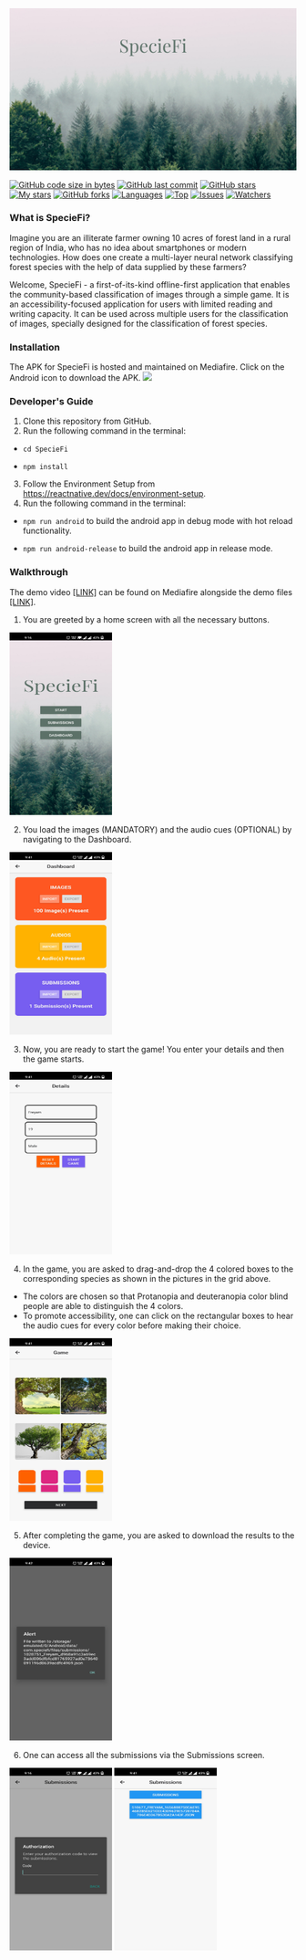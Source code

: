 ![](./speciefi.png)

[![GitHub code size in bytes](https://img.shields.io/github/languages/code-size/Forest-Economy-Alliance/SpecieFi?logo=github&style=for-the-badge)](https://github.com/Forest-Economy-Alliance/)
[![GitHub last commit](https://img.shields.io/github/last-commit/Forest-Economy-Alliance/SpecieFi?style=for-the-badge&logo=git)](https://github.com/Forest-Economy-Alliance/)
[![GitHub stars](https://img.shields.io/github/stars/Forest-Economy-Alliance/SpecieFi?style=for-the-badge)](https://github.com/Forest-Economy-Alliance/SpecieFi/stargazers)
[![My stars](https://img.shields.io/github/stars/Apurva-tech?affiliations=OWNER%2CCOLLABORATOR&style=for-the-badge&label=My%20stars)](https://github.com/Forest-Economy-Alliance/SpecieFi/stargazers)
[![GitHub forks](https://img.shields.io/github/forks/Forest-Economy-Alliance/SpecieFi?style=for-the-badge&logo=git)](https://github.com/Forest-Economy-Alliance/SpecieFi/network)
[![Languages](https://img.shields.io/github/languages/count/Forest-Economy-Alliance/SpecieFi?style=for-the-badge)](https://github.com/Forest-Economy-Alliance/SpecieFi)
[![Top](https://img.shields.io/github/languages/top/Forest-Economy-Alliance/SpecieFi?style=for-the-badge&label=Top%20Languages)](https://github.com/Forest-Economy-Alliance/SpecieFi)
[![Issues](https://img.shields.io/github/issues/Forest-Economy-Alliance/SpecieFi?style=for-the-badge&label=Issues)](https://github.com/Forest-Economy-Alliance/SpecieFi)
[![Watchers](https://img.shields.io/github/watchers/Forest-Economy-Alliance/SpecieFi?label=Watch&style=for-the-badge)](https://github.com/Forest-Economy-Alliance/SpecieFi/)

### What is SpecieFi?

Imagine you are an illiterate farmer owning 10 acres of forest land in a rural region of India, who has no idea about smartphones or modern technologies. How does one create a multi-layer neural network classifying forest species with the help of data supplied by these farmers?

Welcome, SpecieFi - a first-of-its-kind offline-first application that enables the community-based classification of images through a simple game. It is an accessibility-focused application for users with limited reading and writing capacity. It can be used across multiple users for the classification of images, specially designed for the classification of forest species.

### Installation

The APK for SpecieFi is hosted and maintained on Mediafire. Click on the Android icon to download the APK.
[![](https://img.shields.io/badge/Android-3DDC84?style=for-the-badge&logo=android&logoColor=white)](https://www.mediafire.com/file/ktbb0g2mdlhwq2l/SpecieFi.apk/file)

### Developer's Guide

1. Clone this repository from GitHub.
2. Run the following command in the terminal:

- `cd SpecieFi`

- `npm install`

3. Follow the Environment Setup from https://reactnative.dev/docs/environment-setup.
4. Run the following command in the terminal:

- `npm run android` to build the android app in debug mode with hot reload functionality.

- `npm run android-release` to build the android app in release mode.

### Walkthrough

The demo video [[LINK]](https://www.mediafire.com/file/8y55346me6dz2bk/SpecieFi_Demo.mp4/file) can be found on Mediafire alongside the demo files [[LINK]](https://www.mediafire.com/folder/a66a3ai7jaekw/demo-files).

1. You are greeted by a home screen with all the necessary buttons.

<img src="assets/screenshots/home_screen.jpg" width="180" height="320">

2. You load the images (MANDATORY) and the audio cues (OPTIONAL) by navigating to the Dashboard.

<img src="assets/screenshots/dashboard_screen.jpg" width="180" height="320">

3. Now, you are ready to start the game! You enter your details and then the game starts.

<img src="assets/screenshots/details_screen.jpg" width="180" height="320">

4. In the game, you are asked to drag-and-drop the 4 colored boxes to the corresponding species as shown in the pictures in the grid above.

- The colors are chosen so that Protanopia and deuteranopia color blind people are able to distinguish the 4 colors.
- To promote accessibility, one can click on the rectangular boxes to hear the audio cues for every color before making their choice.

<img src="assets/screenshots/game_screen.jpg" width="180" height="320">

5. After completing the game, you are asked to download the results to the device.

<img src="assets/screenshots/export_screen.jpg" width="180" height="320">

6. One can access all the submissions via the Submissions screen.

<img src="assets/screenshots/submissions_screen.jpg" width="180" height="320">

<img src="assets/screenshots/submissions.jpg" width="180" height="320">
